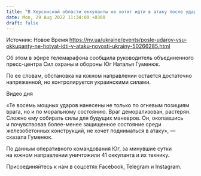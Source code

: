 ```yaml
---
title: "В Херсонской области оккупанты не хотят идти в атаку после ударов ВСУ — ОК Юг"
date: Mon, 29 Aug 2022 11:34:00 +0300
draft: false
---
```

Источник: Новое Время https://nv.ua/ukraine/events/posle-udarov-vsu-okkupanty-ne-hotyat-idti-v-ataku-novosti-ukrainy-50266285.html


 Об этом в эфире телемарафона сообщила руководитель объединенного пресс-центра Сил охраны и обороны Юг Наталья Гуменюк.

По ее словам, обстановка на южном направлении остается достаточно напряженной, но контролируется украинскими силами.

 Видео дня   

«Те восемь мощных ударов нанесены не только по огневым позициям врага, но и по моральному состоянию. Враг деморализован, растерян. Сложно ему собирать силы для будущих маневров. Он, окопавшись и почувствовав более-менее защищенное состояние среди железобетонных конструкций, не хочет подниматься в атаку», — сказала Гуменюк.

По данным оперативного командования Юг, за минувшие сутки на южном направлении уничтожили 41 оккупанта и их технику.

Присоединяйтесь к нам в соцсетях Facebook, Telegram и Instagram.
